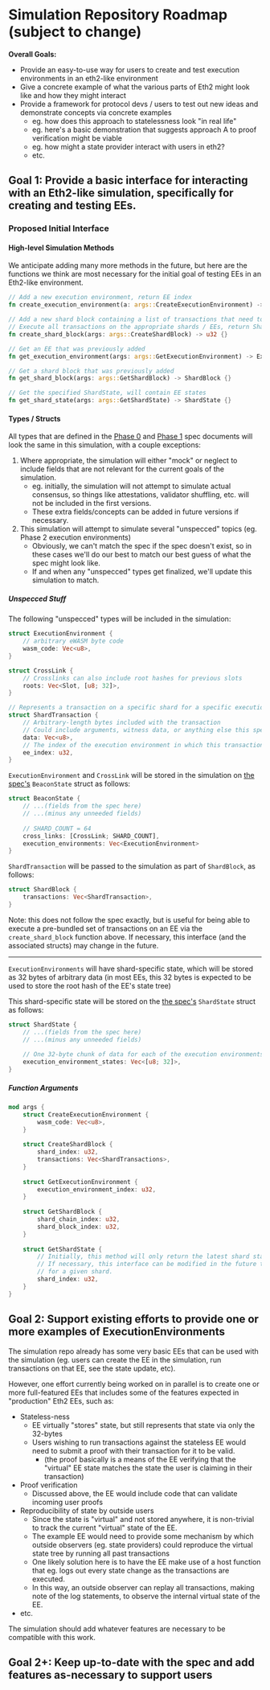 # Simulation Repository Roadmap (subject to change)

**Overall Goals:**
* Provide an easy-to-use way for users to create and test execution environments in an eth2-like environment
* Give a concrete example of what the various parts of Eth2 might look like and how they might interact
* Provide a framework for protocol devs / users to test out new ideas and demonstrate concepts via concrete examples
    * eg. how does this approach to statelessness look "in real life"
    * eg. here's a basic demonstration that suggests approach A to proof verification might be viable
    * eg. how might a state provider interact with users in eth2?
    * etc.

## Goal 1: Provide a basic interface for interacting with an Eth2-like simulation, specifically for creating and testing EEs.

### Proposed Initial Interface

#### High-level Simulation Methods
We anticipate adding many more methods in the future, but here are the functions we think are most necessary for the initial goal of testing EEs in an Eth2-like environment.
```rust
// Add a new execution environment, return EE index
fn create_execution_environment(a: args::CreateExecutionEnvironment) -> u32 {}

// Add a new shard block containing a list of transactions that need to be executed
// Execute all transactions on the appropriate shards / EEs, return ShardBlock index
fn create_shard_block(args: args::CreateShardBlock) -> u32 {}

// Get an EE that was previously added
fn get_execution_environment(args: args::GetExecutionEnvironment) -> ExecutionEnvironment {}

// Get a shard block that was previously added
fn get_shard_block(args: args::GetShardBlock) -> ShardBlock {}

// Get the specified ShardState, will contain EE states
fn get_shard_state(args: args::GetShardState) -> ShardState {}
```

#### Types / Structs
All types that are defined in the [Phase 0](https://github.com/ethereum/eth2.0-specs/blob/dev/specs/phase0/beacon-chain.md) and [Phase 1](https://github.com/ethereum/eth2.0-specs/blob/dev/specs/phase1/beacon-chain.md) spec documents will look the same in this simulation, with a couple exceptions:
1) Where appropriate, the simulation will either "mock" or neglect to include fields that are not relevant for the current goals of the simulation.
    * eg. initially, the simulation will not attempt to simulate actual consensus, so things like attestations, validator shuffling, etc. will not be included in the first versions.
    * These extra fields/concepts can be added in future versions if necessary.
2) This simulation will attempt to simulate several "unspecced" topics (eg. Phase 2 execution environments)
    * Obviously, we can't match the spec if the spec doesn't exist, so in these cases we'll do our best to match our best guess of what the spec might look like.
    * If and when any "unspecced" types get finalized, we'll update this simulation to match.

##### Unspecced Stuff
The following "unspecced" types will be included in the simulation:

```rust
struct ExecutionEnvironment {
    // arbitrary eWASM byte code
    wasm_code: Vec<u8>,
}

struct CrossLink {
    // Crosslinks can also include root hashes for previous slots
    roots: Vec<Slot, [u8; 32]>,
}

// Represents a transaction on a specific shard for a specific execution environment
struct ShardTransaction {
    // Arbitrary-length bytes included with the transaction
    // Could include arguments, witness data, or anything else this specific EE might require
    data: Vec<u8>,
    // The index of the execution environment in which this transaction will run
    ee_index: u32,
}
```

`ExecutionEnvironment` and `CrossLink` will be stored in the simulation on [the spec's](https://github.com/ethereum/eth2.0-specs/blob/dev/specs/phase0/beacon-chain.md) `BeaconState` struct as follows:
```rust
struct BeaconState {
    // ...(fields from the spec here)
    // ...(minus any unneeded fields)
    
    // SHARD_COUNT = 64
    cross_links: [CrossLink; SHARD_COUNT],
    execution_environments: Vec<ExecutionEnvironment>
}
```
`ShardTransaction` will be passed to the simulation as part of `ShardBlock`, as follows: 
```rust
struct ShardBlock {
    transactions: Vec<ShardTransaction>,
}
```
Note: this does not follow the spec exactly, but is useful for being able to execute a pre-bundled set of transactions on an EE via the `create_shard_block` function above.
If necessary, this interface (and the associated structs) may change in the future.

***

`ExecutionEnvironments` will have shard-specific state, which will be stored as 32 bytes of arbitrary data (in most EEs, this 32 bytes is expected to be used to store the root hash of the EE's state tree) 

This shard-specific state will be stored on the [the spec's](https://github.com/ethereum/eth2.0-specs/blob/dev/specs/phase1/shard-data-chains.md) `ShardState` struct as follows:
```rust
struct ShardState {
    // ...(fields from the spec here)
    // ...(minus any unneeded fields)
    
    // One 32-byte chunk of data for each of the execution environments
    execution_environment_states: Vec<[u8; 32]>,
}
```
##### Function Arguments
```rust
mod args {
    struct CreateExecutionEnvironment {
        wasm_code: Vec<u8>,
    }
    
    struct CreateShardBlock {
        shard_index: u32,
        transactions: Vec<ShardTransactions>,
    }
    
    struct GetExecutionEnvironment {
        execution_environment_index: u32,
    }
    
    struct GetShardBlock {
        shard_chain_index: u32,
        shard_block_index: u32,
    }
    
    struct GetShardState {
        // Initially, this method will only return the latest shard state, so it only requires the shard index
        // If necessary, this interface can be modified in the future to allow access to "older" copies of ShardState
        // for a given shard. 
        shard_index: u32,
    }
}
```

## Goal 2: Support existing efforts to provide one or more examples of ExecutionEnvironments

The simulation repo already has some very basic EEs that can be used with the simulation
(eg. users can create the EE in the simulation, run transactions on that EE, see the state update, etc). 

However, one effort currently being worked on in parallel is to create one or more full-featured EEs that includes some of the features expected in "production" Eth2 EEs, such as:
* Stateless-ness
    * EE virtually "stores" state, but still represents that state via only the 32-bytes
    * Users wishing to run transactions against the stateless EE would need to submit a proof with their transaction for it to be valid.
        * (the proof basically is a means of the EE verifying that the "virtual" EE state matches the state the user is claiming in their transaction)
* Proof verification
    * Discussed above, the EE would include code that can validate incoming user proofs
* Reproducibility of state by outside users
    * Since the state is "virtual" and not stored anywhere, it is non-trivial to track the current "virtual" state of the EE.
    * The example EE would need to provide some mechanism by which outside observers (eg. state providers) could reproduce the virtual state tree by running all past transactions
    * One likely solution here is to have the EE make use of a host function that eg. logs out every state change as the transactions are executed.
    * In this way, an outside observer can replay all transactions, making note of the log statements, to observe the internal virtual state of the EE.
* etc.

The simulation should add whatever features are necessary to be compatible with this work. 

## Goal 2+: Keep up-to-date with the spec and add features as-necessary to support users



